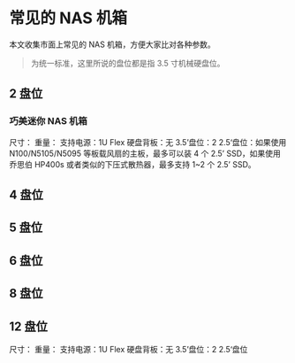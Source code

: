 # 常见的 NAS 机箱

本文收集市面上常见的 NAS 机箱，方便大家比对各种参数。

> 为统一标准，这里所说的盘位都是指 3.5 寸机械硬盘位。

## 2 盘位

### 巧美迷你 NAS 机箱

尺寸：
重量：
支持电源：1U Flex
硬盘背板：无
3.5’盘位：2
2.5‘盘位：如果使用 N100/N5105/N5095 等板载风扇的主板，最多可以装 4 个 2.5’ SSD，如果使用乔思伯 HP400s 或者类似的下压式散热器，最多支持 1~2 个 2.5’ SSD。


## 4 盘位

## 5 盘位

## 6 盘位

## 8 盘位

## 12 盘位

尺寸：
重量：
支持电源：1U Flex
硬盘背板：无
3.5’盘位：2
2.5‘盘位